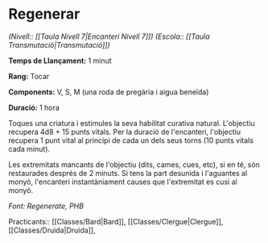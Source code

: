 # Regenerar

*(Nivell:: [[Taula Nivell 7|Encanteri Nivell 7]]) (Escola:: [[Taula Transmutació|Transmutació]])*

**Temps de Llançament:** 1 minut

**Rang:** Tocar

**Components:** V, S, M (una roda de pregària i aigua beneïda)

**Duració:** 1 hora

Toques una criatura i estimules la seva habilitat curativa natural. L'objectiu recupera 4d8 + 15 punts vitals. Per la duració de l'encanteri, l'objectiu recupera 1 punt vital al principi de cada un dels seus torns (10 punts vitals cada minut).

Les extremitats mancants de l'objectiu (dits, cames, cues, etc), si en té, són restaurades després de 2 minuts. Si tens la part desunida i l'aguantes al monyó, l'encanteri instantàniament causes que l'extremitat es cusi al monyó.


*Font: Regenerate, PHB*



Practicants:: [[Classes/Bard|Bard]], [[Classes/Clergue|Clergue]], [[Classes/Druida|Druida]],
